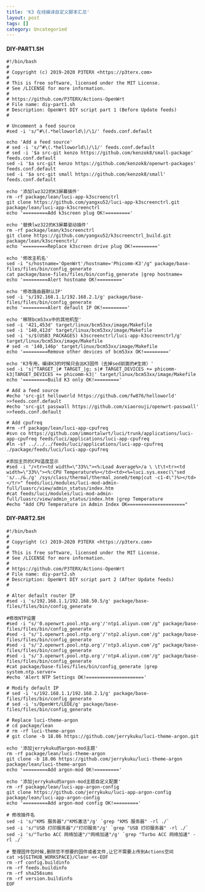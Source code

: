 ```yaml
---
title: 'K3 在线编译自定义脚本汇总'
layout: post
tags: []
category: Uncategoried
---
```

####  DIY-PART1.SH
	#!/bin/bash
	#
	# Copyright (c) 2019-2020 P3TERX <https://p3terx.com>
	#
	# This is free software, licensed under the MIT License.
	# See /LICENSE for more information.
	#
	# https://github.com/P3TERX/Actions-OpenWrt
	# File name: diy-part1.sh
	# Description: OpenWrt DIY script part 1 (Before Update feeds)
	#

	# Uncomment a feed source
	#sed -i 's/^#\(.*helloworld\)/\1/' feeds.conf.default

	echo 'Add a feed source'
	# sed -i 's/^#\(.*helloworld\)/\1/' feeds.conf.default
	# sed -i '$a src-git kenzo https://github.com/kenzok8/small-package' feeds.conf.default
	sed -i '$a src-git kenzo https://github.com/kenzok8/openwrt-packages' feeds.conf.default
	sed -i '$a src-git small https://github.com/kenzok8/small' feeds.conf.default

	echo '添加lwz322的K3屏幕插件'
	rm -rf package/lean/luci-app-k3screenctrl
	git clone https://github.com/yangxu52/luci-app-k3screenctrl.git package/lean/luci-app-k3screenctrl
	echo '=========Add k3screen plug OK!========='

	echo '替换lwz322的K3屏幕驱动插件'
	rm -rf package/lean/k3screenctrl
	git clone https://github.com/yangxu52/k3screenctrl_build.git package/lean/k3screenctrl/
	echo '=========Replace k3screen drive plug OK!========='

	echo '修改主机名'
	sed -i "s/hostname='OpenWrt'/hostname='Phicomm-K3'/g" package/base-files/files/bin/config_generate
	cat package/base-files/files/bin/config_generate |grep hostname=
	echo '=========Alert hostname OK!========='

	echo '修改路由器默认IP'
	sed -i 's/192.168.1.1/192.168.2.1/g' package/base-files/files/bin/config_generate
	echo '=========Alert default IP OK!========='

	echo '移除bcm53xx中的其他机型'
	sed -i '421,453d' target/linux/bcm53xx/image/Makefile
	sed -i '140,412d' target/linux/bcm53xx/image/Makefile
	sed -i 's/$(USB3_PACKAGES) k3screenctrl/luci-app-k3screenctrl/g' target/linux/bcm53xx/image/Makefile
	# sed -n '140,146p' target/linux/bcm53xx/image/Makefile
	echo '=========Remove other devices of bcm53xx OK!========='

	echo 'K3专用，编译K3的时候只会出K3固件（去掉sed前面的#生效）'
	sed -i 's|^TARGET_|# TARGET_|g; s|# TARGET_DEVICES += phicomm-k3|TARGET_DEVICES += phicomm-k3|' target/linux/bcm53xx/image/Makefile
	echo '=========Build K3 only OK!========='

	# Add a feed source
	#echo 'src-git helloworld https://github.com/fw876/helloworld' >>feeds.conf.default
	#echo 'src-git passwall https://github.com/xiaorouji/openwrt-passwall' >>feeds.conf.default

	# Add cpufreq
	#rm -rf package/lean/luci-app-cpufreq
	#svn co https://github.com/immortalwrt/luci/trunk/applications/luci-app-cpufreq feeds/luci/applications/luci-app-cpufreq
	#ln -sf ../../../feeds/luci/applications/luci-app-cpufreq ./package/feeds/luci/luci-app-cpufreq

	#添加主页的CPU温度显示
	#sed -i "/<tr><td width=\"33%\"><%:Load Average%>/a \ \t\t<tr><td width=\"33%\"><%:CPU Temperature%></td><td><%=luci.sys.exec(\"sed 's/../&./g' /sys/class/thermal/thermal_zone0/temp|cut -c1-4\")%></td></tr>" feeds/luci/modules/luci-mod-admin-full/luasrc/view/admin_status/index.htm
	#cat feeds/luci/modules/luci-mod-admin-full/luasrc/view/admin_status/index.htm |grep Temperature
	#echo "Add CPU Temperature in Admin Index OK====================="
####  DIY-PART2.SH
	#!/bin/bash
	#
	# Copyright (c) 2019-2020 P3TERX <https://p3terx.com>
	#
	# This is free software, licensed under the MIT License.
	# See /LICENSE for more information.
	#
	# https://github.com/P3TERX/Actions-OpenWrt
	# File name: diy-part2.sh
	# Description: OpenWrt DIY script part 2 (After Update feeds)
	#

	# Alter default router IP
	#sed -i 's/192.168.1.1/192.168.50.5/g' package/base-files/files/bin/config_generate

	#修改NTP设置
	#sed -i "s/'0.openwrt.pool.ntp.org'/'ntp1.aliyun.com'/g" package/base-files/files/bin/config_generate
	#sed -i "s/'1.openwrt.pool.ntp.org'/'ntp2.aliyun.com'/g" package/base-files/files/bin/config_generate
	#sed -i "s/'2.openwrt.pool.ntp.org'/'ntp3.aliyun.com'/g" package/base-files/files/bin/config_generate
	#sed -i "s/'3.openwrt.pool.ntp.org'/'ntp4.aliyun.com'/g" package/base-files/files/bin/config_generate
	#cat package/base-files/files/bin/config_generate |grep system.ntp.server=
	#echo 'Alert NTP Settings OK!====================='

	# Modify default IP
	# sed -i 's/192.168.1.1/192.168.2.1/g' package/base-files/files/bin/config_generate
	# sed -i 's/OpenWrt/LEDE/g' package/base-files/files/bin/config_generate

	# Replace luci-theme-argon
	# cd package/lean  
	# rm -rf luci-theme-argon  
	# git clone -b 18.06 https://github.com/jerrykuku/luci-theme-argon.git

	echo '添加jerrykuku的argon-mod主题'
	rm -rf package/lean/luci-theme-argon  
	git clone -b 18.06 https://github.com/jerrykuku/luci-theme-argon package/lean/luci-theme-argon
	echo '=========Add argon-mod OK!========='

	echo '添加jerrykuku的argon-mod主题自定义配置'
	rm -rf package/lean/luci-app-argon-config 
	git clone https://github.com/jerrykuku/luci-app-argon-config package/lean/luci-app-argon-config
	echo '=========Add argon-mod config OK!========='

	# 修改插件名
	sed -i 's/"KMS 服务器"/"KMS激活"/g' `grep "KMS 服务器" -rl ./`
	sed -i 's/"USB 打印服务器"/"打印服务"/g' `grep "USB 打印服务器" -rl ./`
	sed -i 's/"Turbo ACC 网络加速"/"网络加速"/g' `grep "Turbo ACC 网络加速" -rl ./`

	# 整理固件包时候,删除您不想要的固件或者文件,让它不需要上传到Actions空间
	cat >${GITHUB_WORKSPACE}/Clear <<-EOF
	rm -rf config.buildinfo
	rm -rf feeds.buildinfo
	rm -rf sha256sums
	rm -rf version.buildinfo
	EOF